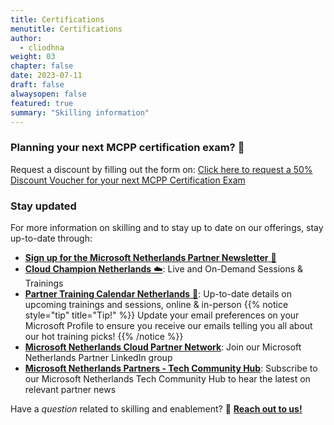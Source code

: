 ```yaml
---
title: Certifications
menutitle: Certifications
author: 
  - cliodhna
weight: 03
chapter: false
date: 2023-07-11
draft: false
alwaysopen: false
featured: true
summary: "Skilling information"
---
```

### Planning your next MCPP certification exam? 📖 
Request a discount by filling out the form on: [Click here to request a 50% Discount Voucher for your next MCPP Certification Exam](https://forms.office.com/r/LhNh2MYZJ6)

### Stay updated
For more information on skilling and to stay up to date on our offerings, stay up-to-date through:

- [**Sign up for the Microsoft Netherlands Partner Newsletter** 📰](https://customervoice.microsoft.com/Pages/ResponsePage.aspx?id=v4j5cvGGr0GRqy180BHbR5mDe-EgqD9NhKDZeWk89JNUOUtNNVdFNk9PQVRNWkdSUTFCMUdRWEFZWiQlQCN0PWcu&vt=72f988bf-86f1-41af-91ab-2d7cd011db47_37d90ec6-851a-4daf-bd33-576f6a33b812_Hash7_Zf6MWvb40l0ajydiexNN6kQNapiBfOKkz85oRmUYBOo%3d&lang=nl-NL) 
- [**Cloud Champion Netherlands** ☁️](https://ingram.cloudchampion.nl/welkom/): Live and On-Demand Sessions & Trainings
- [**Partner Training Calendar Netherlands** 📅](https://www.microsoft.com/nl-nl/partner-training/default.aspx): Up-to-date details on upcoming trainings and sessions, online & in-person
{{% notice style="tip" title="Tip!" %}}
Update your email preferences on your Microsoft Profile to ensure you receive our emails telling you all about our hot training picks!
{{% /notice %}}
- [**Microsoft Netherlands Cloud Partner Network**](https://www.linkedin.com/groups/3243353/): Join our Microsoft Netherlands Partner LinkedIn group
- [**Microsoft Netherlands Partners - Tech Community Hub**](https://techcommunity.microsoft.com/t5/netherlands-partners/ct-p/Netherlands): Subscribe to our Microsoft Netherlands Tech Community Hub to hear the latest on relevant partner news 

Have a _question_ related to skilling and enablement? 🤔 [**Reach out to us!**](mailto:v-cliodhnam@microsoft.com)